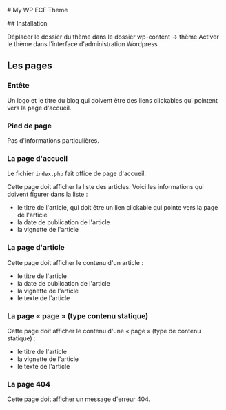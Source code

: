# My WP ECF Theme

## Installation

Déplacer le dossier du thème dans le dossier wp-content -> thème Activer le thème dans l'interface d'administration Wordpress


## Les pages

### Entête

Un logo et le titre du blog qui doivent être des liens clickables qui pointent vers la page d'accueil.

### Pied de page

Pas d'informations particulières.

### La page d'accueil

Le fichier `index.php` fait office de page d'accueil.

Cette page doit afficher la liste des articles.
Voici les informations qui doivent figurer dans la liste :

- le titre de l'article, qui doit être un lien clickable qui pointe vers la page de l'article
- la date de publication de l'article
- la vignette de l'article

### La page d'article

Cette page doit afficher le contenu d'un article :

- le titre de l'article
- la date de publication de l'article
- la vignette de l'article
- le texte de l'article

### La page « page » (type contenu statique)

Cette page doit afficher le contenu d'une « page » (type de contenu statique) :

- le titre de l'article
- la vignette de l'article
- le texte de l'article

### La page 404

Cette page doit afficher un message d'erreur 404.
